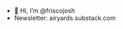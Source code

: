 - 👋 Hi, I’m @friscojosh
- Newsletter: airyards.substack.com

<!---
friscojosh/friscojosh is a ✨ special ✨ repository because its `README.md` (this file) appears on your GitHub profile.
You can click the Preview link to take a look at your changes.
--->
